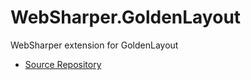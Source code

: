 # WebSharper.GoldenLayout

WebSharper extension for GoldenLayout

* [Source Repository](https://github.com/intellifactory/websharper.goldenlayout)
